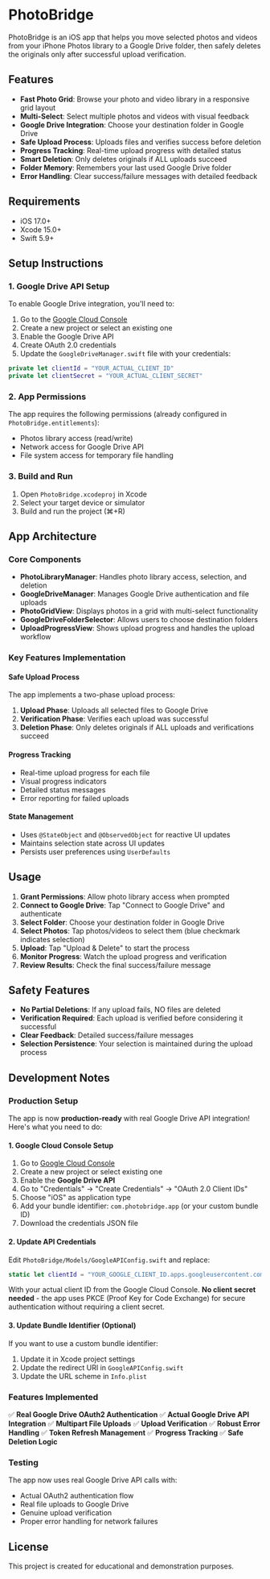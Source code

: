 # PhotoBridge

PhotoBridge is an iOS app that helps you move selected photos and videos from your iPhone Photos library to a Google Drive folder, then safely deletes the originals only after successful upload verification.

## Features

- **Fast Photo Grid**: Browse your photo and video library in a responsive grid layout
- **Multi-Select**: Select multiple photos and videos with visual feedback
- **Google Drive Integration**: Choose your destination folder in Google Drive
- **Safe Upload Process**: Uploads files and verifies success before deletion
- **Progress Tracking**: Real-time upload progress with detailed status
- **Smart Deletion**: Only deletes originals if ALL uploads succeed
- **Folder Memory**: Remembers your last used Google Drive folder
- **Error Handling**: Clear success/failure messages with detailed feedback

## Requirements

- iOS 17.0+
- Xcode 15.0+
- Swift 5.9+

## Setup Instructions

### 1. Google Drive API Setup

To enable Google Drive integration, you'll need to:

1. Go to the [Google Cloud Console](https://console.cloud.google.com/)
2. Create a new project or select an existing one
3. Enable the Google Drive API
4. Create OAuth 2.0 credentials
5. Update the `GoogleDriveManager.swift` file with your credentials:

```swift
private let clientId = "YOUR_ACTUAL_CLIENT_ID"
private let clientSecret = "YOUR_ACTUAL_CLIENT_SECRET"
```

### 2. App Permissions

The app requires the following permissions (already configured in `PhotoBridge.entitlements`):

- Photos library access (read/write)
- Network access for Google Drive API
- File system access for temporary file handling

### 3. Build and Run

1. Open `PhotoBridge.xcodeproj` in Xcode
2. Select your target device or simulator
3. Build and run the project (⌘+R)

## App Architecture

### Core Components

- **PhotoLibraryManager**: Handles photo library access, selection, and deletion
- **GoogleDriveManager**: Manages Google Drive authentication and file uploads
- **PhotoGridView**: Displays photos in a grid with multi-select functionality
- **GoogleDriveFolderSelector**: Allows users to choose destination folders
- **UploadProgressView**: Shows upload progress and handles the upload workflow

### Key Features Implementation

#### Safe Upload Process
The app implements a two-phase upload process:
1. **Upload Phase**: Uploads all selected files to Google Drive
2. **Verification Phase**: Verifies each upload was successful
3. **Deletion Phase**: Only deletes originals if ALL uploads and verifications succeed

#### Progress Tracking
- Real-time upload progress for each file
- Visual progress indicators
- Detailed status messages
- Error reporting for failed uploads

#### State Management
- Uses `@StateObject` and `@ObservedObject` for reactive UI updates
- Maintains selection state across UI updates
- Persists user preferences using `UserDefaults`

## Usage

1. **Grant Permissions**: Allow photo library access when prompted
2. **Connect to Google Drive**: Tap "Connect to Google Drive" and authenticate
3. **Select Folder**: Choose your destination folder in Google Drive
4. **Select Photos**: Tap photos/videos to select them (blue checkmark indicates selection)
5. **Upload**: Tap "Upload & Delete" to start the process
6. **Monitor Progress**: Watch the upload progress and verification
7. **Review Results**: Check the final success/failure message

## Safety Features

- **No Partial Deletions**: If any upload fails, NO files are deleted
- **Verification Required**: Each upload is verified before considering it successful
- **Clear Feedback**: Detailed success/failure messages
- **Selection Persistence**: Your selection is maintained during the upload process

## Development Notes

### Production Setup

The app is now **production-ready** with real Google Drive API integration! Here's what you need to do:

#### 1. Google Cloud Console Setup

1. Go to [Google Cloud Console](https://console.cloud.google.com/)
2. Create a new project or select existing one
3. Enable the **Google Drive API**
4. Go to "Credentials" → "Create Credentials" → "OAuth 2.0 Client IDs"
5. Choose "iOS" as application type
6. Add your bundle identifier: `com.photobridge.app` (or your custom bundle ID)
7. Download the credentials JSON file

#### 2. Update API Credentials

Edit `PhotoBridge/Models/GoogleAPIConfig.swift` and replace:

```swift
static let clientId = "YOUR_GOOGLE_CLIENT_ID.apps.googleusercontent.com"
```

With your actual client ID from the Google Cloud Console. **No client secret needed** - the app uses PKCE (Proof Key for Code Exchange) for secure authentication without requiring a client secret.

#### 3. Update Bundle Identifier (Optional)

If you want to use a custom bundle identifier:
1. Update it in Xcode project settings
2. Update the redirect URI in `GoogleAPIConfig.swift`
3. Update the URL scheme in `Info.plist`

### Features Implemented

✅ **Real Google Drive OAuth2 Authentication**
✅ **Actual Google Drive API Integration** 
✅ **Multipart File Uploads**
✅ **Upload Verification**
✅ **Robust Error Handling**
✅ **Token Refresh Management**
✅ **Progress Tracking**
✅ **Safe Deletion Logic**

### Testing

The app now uses real Google Drive API calls with:
- Actual OAuth2 authentication flow
- Real file uploads to Google Drive
- Genuine upload verification
- Proper error handling for network failures

## License

This project is created for educational and demonstration purposes.
